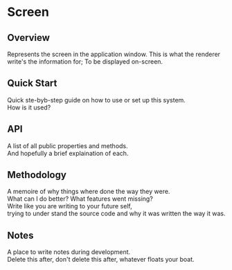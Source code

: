 # Screen

## Overview
Represents the screen in the application window.
This is what the renderer write's the information for; To be displayed on-screen.

## Quick Start
Quick ste-byb-step guide on how to use or set up this system.\
How is it used?

## API
A list of all public properties and methods.\
And hopefully a brief explaination of each.

## Methodology
A memoire of why things where done the way they were.\
What can I do better? What features went missing?\
Write like you are writing to your future self,\
trying to under stand the source code and why it was written the way it was.

## Notes
A place to write notes during development.\
Delete this after, don't delete this after, whatever floats your boat.